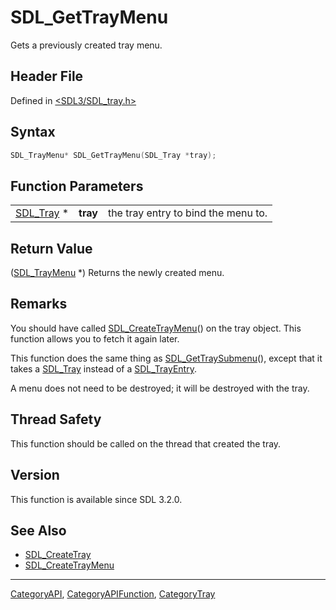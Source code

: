 # SDL_GetTrayMenu

Gets a previously created tray menu.

## Header File

Defined in [<SDL3/SDL_tray.h>](https://github.com/libsdl-org/SDL/blob/main/include/SDL3/SDL_tray.h)

## Syntax

```c
SDL_TrayMenu* SDL_GetTrayMenu(SDL_Tray *tray);
```

## Function Parameters

|                        |          |                                     |
| ---------------------- | -------- | ----------------------------------- |
| [SDL_Tray](SDL_Tray) * | **tray** | the tray entry to bind the menu to. |

## Return Value

([SDL_TrayMenu](SDL_TrayMenu) *) Returns the newly created menu.

## Remarks

You should have called [SDL_CreateTrayMenu](SDL_CreateTrayMenu)() on the
tray object. This function allows you to fetch it again later.

This function does the same thing as
[SDL_GetTraySubmenu](SDL_GetTraySubmenu)(), except that it takes a
[SDL_Tray](SDL_Tray) instead of a [SDL_TrayEntry](SDL_TrayEntry).

A menu does not need to be destroyed; it will be destroyed with the tray.

## Thread Safety

This function should be called on the thread that created the tray.

## Version

This function is available since SDL 3.2.0.

## See Also

- [SDL_CreateTray](SDL_CreateTray)
- [SDL_CreateTrayMenu](SDL_CreateTrayMenu)

----
[CategoryAPI](CategoryAPI), [CategoryAPIFunction](CategoryAPIFunction), [CategoryTray](CategoryTray)

